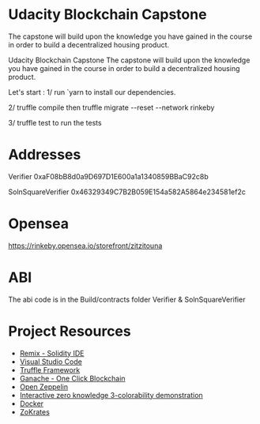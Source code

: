 # Udacity Blockchain Capstone

The capstone will build upon the knowledge you have gained in the course in order to build a decentralized housing product.

Udacity Blockchain Capstone
The capstone will build upon the knowledge you have gained in the course in order to build a decentralized housing product.

Let's start :
1/ run `yarn to install our dependencies.

2/ truffle compile then truffle migrate --reset --network rinkeby

3/ truffle test to run the tests

# Addresses

Verifier 0xaF08bB8d0a9D697D1E600a1a1340859BBaC92c8b

SolnSquareVerifier 0x46329349C7B2B059E154a582A5864e234581ef2c

# Opensea

https://rinkeby.opensea.io/storefront/zitzitouna

# ABI

The abi code is in the Build/contracts folder
Verifier & SolnSquareVerifier

# Project Resources

- [Remix - Solidity IDE](https://remix.ethereum.org/)
- [Visual Studio Code](https://code.visualstudio.com/)
- [Truffle Framework](https://truffleframework.com/)
- [Ganache - One Click Blockchain](https://truffleframework.com/ganache)
- [Open Zeppelin ](https://openzeppelin.org/)
- [Interactive zero knowledge 3-colorability demonstration](http://web.mit.edu/~ezyang/Public/graph/svg.html)
- [Docker](https://docs.docker.com/install/)
- [ZoKrates](https://github.com/Zokrates/ZoKrates)
